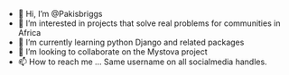 - 👋 Hi, I’m @Pakisbriggs
- 👀 I’m interested in projects that solve real problems for communities in Africa
- 🌱 I’m currently learning python Django and related packages
- 💞️ I’m looking to collaborate on the Mystova project
- 📫 How to reach me ... Same username on all socialmedia handles.

<!---
Pakisbriggs/Pakisbriggs is a ✨ special ✨ repository because its `README.md` (this file) appears on your GitHub profile.
You can click the Preview link to take a look at your changes.
--->
